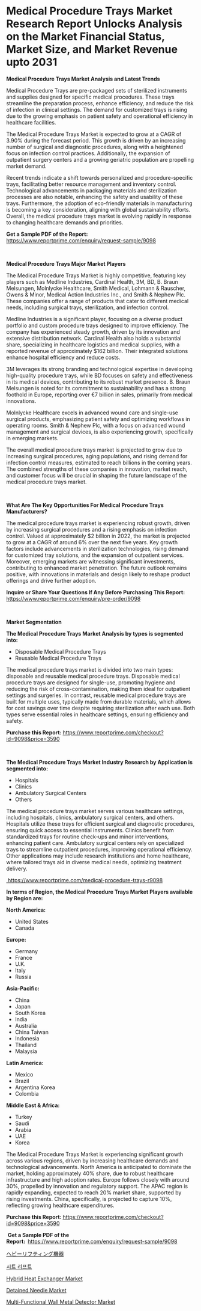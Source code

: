 <p><h1>Medical Procedure Trays Market Research Report Unlocks Analysis on the Market Financial Status, Market Size, and Market Revenue upto 2031</h1></p><p><strong>Medical Procedure Trays Market Analysis and Latest Trends</strong></p>
<p><p>Medical Procedure Trays are pre-packaged sets of sterilized instruments and supplies designed for specific medical procedures. These trays streamline the preparation process, enhance efficiency, and reduce the risk of infection in clinical settings. The demand for customized trays is rising due to the growing emphasis on patient safety and operational efficiency in healthcare facilities.</p><p>The Medical Procedure Trays Market is expected to grow at a CAGR of 3.90% during the forecast period. This growth is driven by an increasing number of surgical and diagnostic procedures, along with a heightened focus on infection control practices. Additionally, the expansion of outpatient surgery centers and a growing geriatric population are propelling market demand.</p><p>Recent trends indicate a shift towards personalized and procedure-specific trays, facilitating better resource management and inventory control. Technological advancements in packaging materials and sterilization processes are also notable, enhancing the safety and usability of these trays. Furthermore, the adoption of eco-friendly materials in manufacturing is becoming a key consideration, aligning with global sustainability efforts. Overall, the medical procedure trays market is evolving rapidly in response to changing healthcare demands and priorities.</p></p>
<p><strong>Get a Sample PDF of the Report:&nbsp;</strong> <a href="https://www.reportprime.com/enquiry/request-sample/9098">https://www.reportprime.com/enquiry/request-sample/9098</a></p>
<p>&nbsp;</p>
<p><strong>Medical Procedure Trays Major Market Players</strong></p>
<p><p>The Medical Procedure Trays Market is highly competitive, featuring key players such as Medline Industries, Cardinal Health, 3M, BD, B. Braun Melsungen, Molnlycke Healthcare, Smith Medical, Lohmann & Rauscher, Owens & Minor, Medical Action Industries Inc., and Smith & Nephew Plc. These companies offer a range of products that cater to different medical needs, including surgical trays, sterilization, and infection control.</p><p>Medline Industries is a significant player, focusing on a diverse product portfolio and custom procedure trays designed to improve efficiency. The company has experienced steady growth, driven by its innovation and extensive distribution network. Cardinal Health also holds a substantial share, specializing in healthcare logistics and medical supplies, with a reported revenue of approximately $162 billion. Their integrated solutions enhance hospital efficiency and reduce costs.</p><p>3M leverages its strong branding and technological expertise in developing high-quality procedure trays, while BD focuses on safety and effectiveness in its medical devices, contributing to its robust market presence. B. Braun Melsungen is noted for its commitment to sustainability and has a strong foothold in Europe, reporting over €7 billion in sales, primarily from medical innovations.</p><p>Molnlycke Healthcare excels in advanced wound care and single-use surgical products, emphasizing patient safety and optimizing workflows in operating rooms. Smith & Nephew Plc, with a focus on advanced wound management and surgical devices, is also experiencing growth, specifically in emerging markets.</p><p>The overall medical procedure trays market is projected to grow due to increasing surgical procedures, aging populations, and rising demand for infection control measures, estimated to reach billions in the coming years. The combined strengths of these companies in innovation, market reach, and customer focus will be crucial in shaping the future landscape of the medical procedure trays market.</p></p>
<p>&nbsp;</p>
<p><strong>What Are The Key Opportunities For Medical Procedure Trays Manufacturers?</strong></p>
<p><p>The medical procedure trays market is experiencing robust growth, driven by increasing surgical procedures and a rising emphasis on infection control. Valued at approximately $2 billion in 2022, the market is projected to grow at a CAGR of around 6% over the next five years. Key growth factors include advancements in sterilization technologies, rising demand for customized tray solutions, and the expansion of outpatient services. Moreover, emerging markets are witnessing significant investments, contributing to enhanced market penetration. The future outlook remains positive, with innovations in materials and design likely to reshape product offerings and drive further adoption.</p></p>
<p><strong>Inquire or Share Your Questions If Any Before Purchasing This Report:</strong> <a href="https://www.reportprime.com/enquiry/pre-order/9098">https://www.reportprime.com/enquiry/pre-order/9098</a></p>
<p>&nbsp;</p>
<p><strong>Market Segmentation</strong></p>
<p><strong>The Medical Procedure Trays Market Analysis by types is segmented into:</strong></p>
<p><ul><li>Disposable Medical Procedure Trays</li><li>Reusable Medical Procedure Trays</li></ul></p>
<p><p>The medical procedure trays market is divided into two main types: disposable and reusable medical procedure trays. Disposable medical procedure trays are designed for single-use, promoting hygiene and reducing the risk of cross-contamination, making them ideal for outpatient settings and surgeries. In contrast, reusable medical procedure trays are built for multiple uses, typically made from durable materials, which allows for cost savings over time despite requiring sterilization after each use. Both types serve essential roles in healthcare settings, ensuring efficiency and safety.</p></p>
<p><strong>Purchase this Report:&nbsp;</strong><a href="https://www.reportprime.com/checkout?id=9098&price=3590">https://www.reportprime.com/checkout?id=9098&price=3590</a></p>
<p>&nbsp;</p>
<p><strong>The Medical Procedure Trays Market Industry Research by Application is segmented into:</strong></p>
<p><ul><li>Hospitals</li><li>Clinics</li><li>Ambulatory Surgical Centers</li><li>Others</li></ul></p>
<p><p>The medical procedure trays market serves various healthcare settings, including hospitals, clinics, ambulatory surgical centers, and others. Hospitals utilize these trays for efficient surgical and diagnostic procedures, ensuring quick access to essential instruments. Clinics benefit from standardized trays for routine check-ups and minor interventions, enhancing patient care. Ambulatory surgical centers rely on specialized trays to streamline outpatient procedures, improving operational efficiency. Other applications may include research institutions and home healthcare, where tailored trays aid in diverse medical needs, optimizing treatment delivery.</p></p>
<p><a href="https://www.reportprime.com/medical-procedure-trays-r9098">&nbsp;https://www.reportprime.com/medical-procedure-trays-r9098</a></p>
<p><strong>In terms of Region, the Medical Procedure Trays Market Players available by Region are:</strong></p>
<p>
    <p> <strong> North America: </strong>
        <ul>
            <li>United States</li>
            <li>Canada</li>
        </ul>
        </p> 
    <p> <strong> Europe: </strong>
        <ul>
            <li>Germany</li>
            <li>France</li>
            <li>U.K.</li>
            <li>Italy</li>
            <li>Russia</li>
        </ul>
        </p> 
    <p> <strong> Asia-Pacific: </strong>
        <ul>
            <li>China</li>
            <li>Japan</li>
            <li>South Korea</li>
            <li>India</li>
            <li>Australia</li>
            <li>China Taiwan</li>
            <li>Indonesia</li>
            <li>Thailand</li>
            <li>Malaysia</li>
        </ul>
        </p> 
    <p> <strong> Latin America: </strong>
        <ul>
            <li>Mexico</li>
            <li>Brazil</li>
            <li>Argentina Korea</li>
            <li>Colombia</li>
        </ul>
        </p> 
    <p> <strong> Middle East & Africa: </strong>
        <ul>
            <li>Turkey</li>
            <li>Saudi</li>
            <li>Arabia</li>
            <li>UAE</li>
            <li>Korea</li>
        </ul>
    </p>
    </p>
<p><p>The Medical Procedure Trays Market is experiencing significant growth across various regions, driven by increasing healthcare demands and technological advancements. North America is anticipated to dominate the market, holding approximately 40% share, due to robust healthcare infrastructure and high adoption rates. Europe follows closely with around 30%, propelled by innovation and regulatory support. The APAC region is rapidly expanding, expected to reach 20% market share, supported by rising investments. China, specifically, is projected to capture 10%, reflecting growing healthcare expenditures.</p></p>
<p><strong>Purchase this Report: </strong><a href="https://www.reportprime.com/checkout?id=9098&price=3590">https://www.reportprime.com/checkout?id=9098&price=3590</a></p>
<p>&nbsp;<strong>Get a Sample PDF of the Report:&nbsp;&nbsp;</strong><a href="https://www.reportprime.com/enquiry/request-sample/9098">https://www.reportprime.com/enquiry/request-sample/9098</a></p>
<p><strong></strong></p>
<p><p><a href="https://medium.com/@camron674/%E3%82%B0%E3%83%AD%E3%83%BC%E3%83%90%E3%83%AB%E9%87%8D%E6%A9%9F%E5%B8%82%E5%A0%B4%E3%81%AE%E5%8B%95%E5%90%91%E3%81%AB%E9%96%A2%E3%81%99%E3%82%8B%E6%88%A6%E7%95%A5%E7%9A%84%E3%82%A4%E3%83%B3%E3%82%B5%E3%82%A4%E3%83%88-2024%E5%B9%B4-2031%E5%B9%B4-152%E3%83%9A%E3%83%BC%E3%82%B8%E3%81%A7%E3%82%AB%E3%83%90%E3%83%BC%E3%81%95%E3%82%8C%E3%81%A6%E3%81%84%E3%81%BE%E3%81%99-32bcbf33cb1d">ヘビーリフティング機器</a></p><p><a href="https://medium.com/@trevorkruvalis5678/%EC%A2%8C%EC%84%9D-%EB%A6%AC%ED%94%84%ED%8A%B8-%EC%8B%9C%EC%9E%A5-%EB%8F%99%ED%96%A5-%EC%A2%8C%EC%84%9D-%EB%A6%AC%ED%94%84%ED%8A%B8-%EC%8B%9C%EC%9E%A5-%ED%86%B5%EC%B0%B0%EB%A0%A5-%EB%B0%8F-%EC%98%88%EC%B8%A1-%EB%B6%84%EC%84%9D-2024-2031-3016276ea5b1">시트 리프트</a></p><p><a href="https://medium.com/@elizbethsmithb20/hybrid-heat-exchanger-market-market-segmentation-geographical-regions-and-market-forcast-till-988f0f2cd289">Hybrid Heat Exchanger Market</a></p><p><a href="https://github.com/NorbertYates/Market-Research-Report-List-6/blob/main/detained-needle-market.md">Detained Needle Market</a></p><p><a href="https://issuu.com/reportprime-2/docs/multi-functional-wall-metal-detecto_d00c4987d4e64a">Multi-Functional Wall Metal Detector Market</a></p></p>